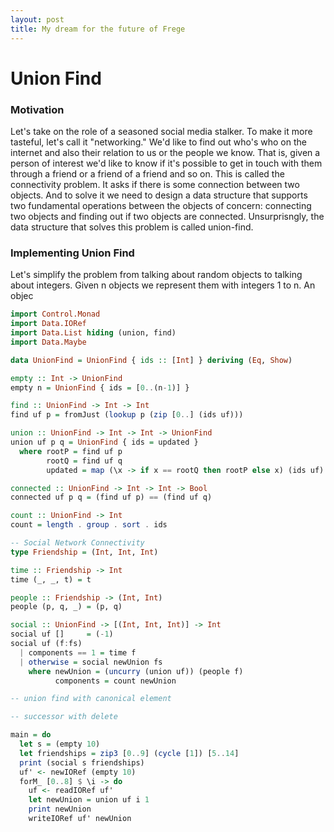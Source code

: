 ```yaml
---
layout: post
title: My dream for the future of Frege
---
```


# Union Find

### Motivation
Let's take on the role of a seasoned social media stalker. To make it more tasteful, let's call it "networking." We'd like to find out who's who on the internet and also their relation to us or the people we know. That is, given a person of interest we'd like to know if it's possible to get in touch with them through a friend or a friend of a friend and so on. This is called the connectivity problem. It asks if there is some connection between two objects. And to solve it we need to design a data structure that supports two fundamental operations between the objects of concern: connecting two objects and finding out if two objects are connected. Unsurprisngly, the data structure that solves this problem is called union-find.

### Implementing Union Find
Let's simplify the problem from talking about random objects to talking about integers. Given n objects we represent them with integers 1 to n. An objec

```haskell
import Control.Monad
import Data.IORef
import Data.List hiding (union, find)
import Data.Maybe

data UnionFind = UnionFind { ids :: [Int] } deriving (Eq, Show)

empty :: Int -> UnionFind
empty n = UnionFind { ids = [0..(n-1)] }

find :: UnionFind -> Int -> Int
find uf p = fromJust (lookup p (zip [0..] (ids uf)))

union :: UnionFind -> Int -> Int -> UnionFind
union uf p q = UnionFind { ids = updated }
  where rootP = find uf p
        rootQ = find uf q
        updated = map (\x -> if x == rootQ then rootP else x) (ids uf)

connected :: UnionFind -> Int -> Int -> Bool
connected uf p q = (find uf p) == (find uf q)

count :: UnionFind -> Int
count = length . group . sort . ids

-- Social Network Connectivity
type Friendship = (Int, Int, Int)

time :: Friendship -> Int
time (_, _, t) = t

people :: Friendship -> (Int, Int)
people (p, q, _) = (p, q)

social :: UnionFind -> [(Int, Int, Int)] -> Int
social uf []     = (-1)
social uf (f:fs)
  | components == 1 = time f
  | otherwise = social newUnion fs
    where newUnion = (uncurry (union uf)) (people f)
          components = count newUnion

-- union find with canonical element

-- successor with delete

main = do
  let s = (empty 10)
  let friendships = zip3 [0..9] (cycle [1]) [5..14]
  print (social s friendships)
  uf' <- newIORef (empty 10)
  forM_ [0..8] $ \i -> do
    uf <- readIORef uf'
    let newUnion = union uf i 1
    print newUnion
    writeIORef uf' newUnion


```
